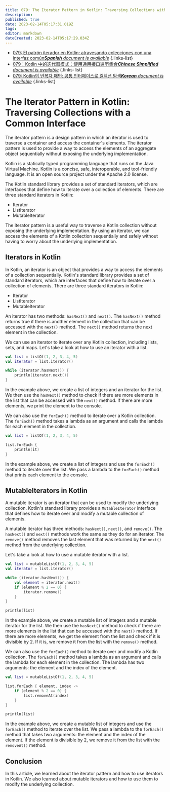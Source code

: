 ```yaml
---
title: 079: The Iterator Pattern in Kotlin: Traversing Collections with a Common Interface
description: 
published: true
date: 2023-02-14T05:17:31.019Z
tags: 
editor: markdown
dateCreated: 2023-02-14T05:17:29.034Z
---
```


- [079: El patrón iterador en Kotlin: atravesando colecciones con una interfaz común***Spanish** document is available*](/es/Knowledge-base/Kotlin/Learning/079-the-iterator-pattern-in-kotlin-traversing-collections-with-a-common-interface)
{.links-list}
- [079：Kotlin 中的迭代器模式：使用通用接口遍历集合***Chinese Simplified** document is available*](/zh/Knowledge-base/Kotlin/Learning/079-the-iterator-pattern-in-kotlin-traversing-collections-with-a-common-interface)
{.links-list}
- [079: Kotlin의 반복자 패턴: 공통 인터페이스로 컬렉션 탐색***Korean** document is available*](/ko/Knowledge-base/Kotlin/Learning/079-the-iterator-pattern-in-kotlin-traversing-collections-with-a-common-interface)
{.links-list}


# The Iterator Pattern in Kotlin: Traversing Collections with a Common Interface

The iterator pattern is a design pattern in which an iterator is used to traverse a container and access the container's elements. The iterator pattern is used to provide a way to access the elements of an aggregate object sequentially without exposing the underlying implementation.

Kotlin is a statically typed programming language that runs on the Java Virtual Machine. Kotlin is a concise, safe, interoperable, and tool-friendly language. It is an open source project under the Apache 2.0 license.

The Kotlin standard library provides a set of standard iterators, which are interfaces that define how to iterate over a collection of elements. There are three standard iterators in Kotlin:

- Iterator
- ListIterator
- MutableIterator

The iterator pattern is a useful way to traverse a Kotlin collection without exposing the underlying implementation. By using an iterator, we can access the elements of a Kotlin collection sequentially and safely without having to worry about the underlying implementation.

## Iterators in Kotlin

In Kotlin, an iterator is an object that provides a way to access the elements of a collection sequentially. Kotlin's standard library provides a set of standard iterators, which are interfaces that define how to iterate over a collection of elements. There are three standard iterators in Kotlin:

- Iterator
- ListIterator
- MutableIterator

An iterator has two methods: `hasNext()` and `next()`. The `hasNext()` method returns true if there is another element in the collection that can be accessed with the `next()` method. The `next()` method returns the next element in the collection.

We can use an iterator to iterate over any Kotlin collection, including lists, sets, and maps. Let's take a look at how to use an iterator with a list.


```kotlin
val list = listOf(1, 2, 3, 4, 5)
val iterator = list.iterator()

while (iterator.hasNext()) {
    println(iterator.next())
}
```

In the example above, we create a list of integers and an iterator for the list. We then use the `hasNext()` method to check if there are more elements in the list that can be accessed with the `next()` method. If there are more elements, we print the element to the console.

We can also use the `forEach()` method to iterate over a Kotlin collection. The `forEach()` method takes a lambda as an argument and calls the lambda for each element in the collection.

```kotlin
val list = listOf(1, 2, 3, 4, 5)

list.forEach {
    println(it)
}
```

In the example above, we create a list of integers and use the `forEach()` method to iterate over the list. We pass a lambda to the `forEach()` method that prints each element to the console.

## MutableIterators in Kotlin

A mutable iterator is an iterator that can be used to modify the underlying collection. Kotlin's standard library provides a `MutableIterator` interface that defines how to iterate over and modify a mutable collection of elements.

A mutable iterator has three methods: `hasNext()`, `next()`, and `remove()`. The `hasNext()` and `next()` methods work the same as they do for an iterator. The `remove()` method removes the last element that was returned by the `next()` method from the underlying collection.

Let's take a look at how to use a mutable iterator with a list.

```kotlin
val list = mutableListOf(1, 2, 3, 4, 5)
val iterator = list.iterator()

while (iterator.hasNext()) {
    val element = iterator.next()
    if (element % 2 == 0) {
        iterator.remove()
    }
}

println(list)
```

In the example above, we create a mutable list of integers and a mutable iterator for the list. We then use the `hasNext()` method to check if there are more elements in the list that can be accessed with the `next()` method. If there are more elements, we get the element from the list and check if it is divisible by 2. If it is, we remove it from the list with the `remove()` method.

We can also use the `forEach()` method to iterate over and modify a Kotlin collection. The `forEach()` method takes a lambda as an argument and calls the lambda for each element in the collection. The lambda has two arguments: the element and the index of the element.

```kotlin
val list = mutableListOf(1, 2, 3, 4, 5)

list.forEach { element, index ->
    if (element % 2 == 0) {
        list.removeAt(index)
    }
}

println(list)
```

In the example above, we create a mutable list of integers and use the `forEach()` method to iterate over the list. We pass a lambda to the `forEach()` method that takes two arguments: the element and the index of the element. If the element is divisible by 2, we remove it from the list with the `removeAt()` method.

## Conclusion

In this article, we learned about the iterator pattern and how to use iterators in Kotlin. We also learned about mutable iterators and how to use them to modify the underlying collection.